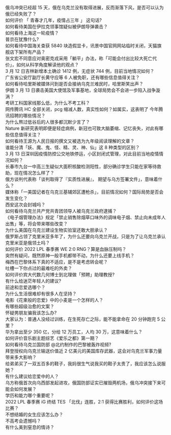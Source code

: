 俄乌冲突已经超 15 天，俄在乌克兰没有取得进展，反而渐落下风，是否可以认为俄已经失败了？  
如何评价 「 青春才几年，疫情占三年 」 这句话?  
如何看待美国在伊拉克领事馆疑似被伊朗导弹袭击？  
如何看待上海这一轮疫情？  
普京在犹豫什么?  
如何看待中国海关查获 5840 块造假显卡，讯景中国官网网站临时关闭，天猫旗舰店下架所有产品？  
张文宏不同意应对奥密克戎采用「躺平」办法，称「可能会付出比较大死亡代价」，如何从科学角度解读他的观点？  
3 月 12 日吉林新增本土确诊 1412 例，无症状 744 例，目前当地情况如何？  
广东省公安厅副厅长黄守应等 6 人被免职，还有哪些信息值得关注？  
如何看待哈里斯被媒体问到是否会接纳乌克兰难民时，哈里斯笑出声？  
伊朗 3 月 13 日袭击美国大使馆及军事基地，全球局势会不会进一步陷入战争漩涡？  
考研工科国家线那么低，为什么不考工科？  
网传腾讯 HC 全部关闭，pcg 缩减人数，真实性如何？如属实，这表明了 今年腾讯招聘的哪些情况？  
为什么熬过低谷后的人很多都沉默少言了？  
Nature 新研究表明即便是轻症病例，新冠也可致大脑萎缩、记忆丧失，对此有哪些信息值得关注？  
如何看待王源为人民日报的撰文又被选为九年级阅读理解的文章？  
谁能分清「妖、魔、鬼、怪、精、灵、神、仙」这 8 种类型的区别？  
3 月 13 日深圳因疫情防控公交地铁停运，小区封闭式管理，对此目前当地疫情情况如何？  
长春市九台一中高三生疑似大面积核酸检测阳性，部分确诊学生只能在家等待救助，现在情况怎么样了？  
俄方谈判代表称「谈判取得了『实质性进展』， 期望与乌方签署文件」，意味着什么？  
媒体称「一美国记者在乌克兰基辅郊区遭枪杀」，目前情况如何？国际局势是否会发生变化？  
西安这次会封城吗？  
如何看待乌克兰共产党共青团领导人被乌克兰政府逮捕？  
《电子烟管理办法》规定「禁止销售除烟草口味外的调味电子烟、禁止向未成年人出售」等，将会带来哪些改变？  
为什么美国在乌克兰建设生物实验室还敢大胆承认？  
俄罗斯占领了克里米亚多年了，为什么还要向乌克兰开战，只是为了让乌克兰承认克里米亚是俄领土吗？  
如何评价 2022 LPL 春季赛 WE 2:0 RNG？算是血脉压制吗？  
突然有疑问，既然原神一般手机都带不动，为什么还要上线手机？  
梅西在巴黎体系下真的不适应，是不是考虑转会呢？  
吐槽一下你点过的最难吃的外卖？  
如何评价宾大代数几何博士到北理做「预聘」助理教授?  
有什么给迷茫年轻人的建议?  
前途和恋爱选哪个？  
为什么生活很难却有很多人在坚持？  
电影《花束般的恋爱》中的小麦是一个怎样的人？  
有哪些超级治愈的文案？  
怀疑男朋友骗我该怎么办?  
大家认为：普通人没经过训练，在生死存亡之际，能不能拿命在 20 分钟跑完 5 公里？  
华为拿出至少 350 亿，分给 12 万员工，人均 30 万，这意味着什么？  
如何评价音乐剧主题综艺《爱乐之都》第一期？  
如何看待乌克兰国防部 @北约制作的巴黎被轰炸视频?  
拜登授权向乌克兰输送价值近 2 亿美元的美国库存武器，这会对乌克兰军事力量带来多大影响？  
给弟弟买了一双五百多的鞋子，我妈很生气说我买的鞋子太贵了，我应该怎么说服她？  
有什么建议给恋爱中的人？  
乌方称俄首次向乌西部发起进攻，俄国防部证实已摧毁两机场，俄乌冲突接下来可能会如何发展？  
学历和能力哪个重要呢？  
2022 LPL 春季赛 iG 终结 TES 「北伐」连胜，2:1 获得比赛胜利，如何评价这场比赛？  
不想结婚的女生应该怎么办？  
不高考会遗憾吗？  
有什么美到窒息的情诗？  

